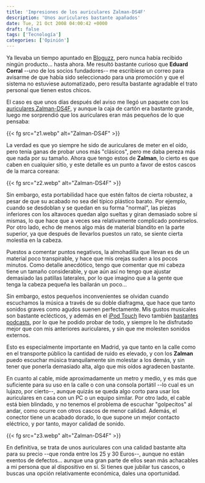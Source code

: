 ```yaml
---
title: 'Impresiones de los auriculares Zalman-DS4F'
description: 'Unos auriculares bastante apañados'
date: Tue, 21 Oct 2008 04:00:42 +0000
draft: false
tags: ['Tecnología']
categories: ['Opinión']
---
```


Ya llevaba un tiempo apuntado en [Bloguzz](http://www.bloguzz.com/), pero nunca había recibido ningún producto... hasta ahora. Me resultó bastante curioso que **Eduard Corral** --uno de los socios fundadores-- me escribiese un correo para avisarme de que había sido seleccionado para una promoción y que el sistema no estuviese automatizado, pero resulta bastante agradable el trato personal que tienen estos chicos.

El caso es que unos días después del aviso me llegó un paquete con los [auriculares Zalman-DS4F](http://url.bloguzz.com/69), y aunque la caja de cartón era bastante grande, luego me sorprendió que los auriculares eran más pequeños de lo que pensaba:

{{< fg src="z1.webp" alt="Zalman-DS4F" >}}

La verdad es que yo siempre he sido de auriculares de meter en el oído, pero tenía ganas de probar unos más "clásicos", pero me daba pereza más que nada por su tamaño. Ahora que tengo estos de **Zalman**, lo cierto es que caben en cualquier sitio, y este detalle es un punto a favor de estos cascos de la marca coreana:

{{< fg src="z2.webp" alt="Zalman-DS4F" >}}

Sin embargo, esta portabilidad hace que estén faltos de cierta robustez, a pesar de que su acabado no sea del típico plástico barato. Por ejemplo, cuando se desdoblan y se quedan en su forma "normal", las piezas inferiores con los altavoces quedan algo sueltas y giran demasiado sobre sí mismas, lo que hace que a veces sea relativamente complicado ponérselos. Por otro lado, echo de menos algo más de material blandito en la parte superior, ya que después de llevarlos puestos un rato, se siente cierta molestia en la cabeza.

Puestos a comentar puntos negativos, la almohadilla que llevan es de un material poco transpirable, y hace que mis orejas suden a los pocos minutos. Como detalle anecdótico, tengo que comentar que mi cabeza tiene un tamaño considerable, y que aún así no tengo que ajustar demasiado las patillas laterales, por lo que imagino que a la gente que tenga la cabeza pequeña les bailarán un poco...

Sin embargo, estos pequeños inconvenientes se olvidan cuando escuchamos la música a través de su doble diafragma, que hace que tanto sonidos graves como agudos suenen perfectamente. Mis gustos musicales son bastante eclécticos, y además en el [iPod Touch](/aventuras-y-desventuras-con-el-ipod-touch/) llevo también [bastantes podcasts](/?s=podcasts+recomendados), por lo que he podido probar de todo, y siempre lo he disfrutado mejor que con mis anteriores auriculares, y sin que me molesten sonidos externos.

Esto es especialmente importante en Madrid, ya que tanto en la calle como en el transporte público la cantidad de ruido es elevado, y con los **Zalman** puedo escuchar música tranquilamente sin molestar a los demás, y sin tener que ponerla demasiado alta, algo que mis oídos agradecen bastante.

En cuanto al cable, mide aproximadamente un metro y medio, y es más que suficiente para su uso en la calle o con una consola portátil --lo cual es un lujazo, por cierto--, aunque quizás se queda algo corto para usar los auriculares en casa con un PC o un equipo similar. Por otro lado, el cable está bien blindado, y no tenemos el problema de escuchar "golpecitos" al andar, como ocurre con otros cascos de menor calidad. Además, el conector tiene un acabado dorado, lo que supone un mejor contacto eléctrico, y por tanto, mayor calidad de sonido.

{{< fg src="z3.webp" alt="Zalman-DS4F" >}}

En definitiva, se trata de unos auriculares con una calidad bastante alta para su precio --que ronda entre los 25 y 30 Euros--, aunque no están exentos de defectos... aunque una gran parte de ellos sean más achacables a mi persona que al dispositivo en sí. Si tienes que jubilar tus cascos, o buscas una opción relativamente económica, dales una oportunidad.